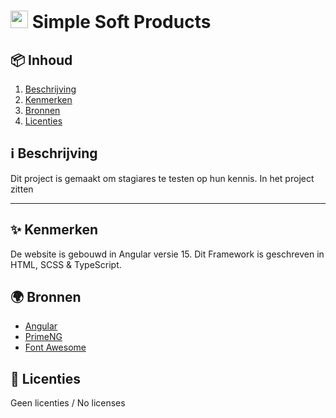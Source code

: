 <h1>
  <img src="https://user-images.githubusercontent.com/47314813/214880490-f9031164-14f2-485c-9e3a-d1fe5c9c40d7.png" style="height: 1em;">
  <span>Simple Soft Products</span>
</h1>

<h2 id="inhoud">📦 Inhoud</h2>

<ol>
  <li>
    <a href="#beschrijving">Beschrijving</a>
  </li>
  <li>
    <a href="#kenmerken">Kenmerken</a>
  </li>
  <li>
    <a href="#bronnen">Bronnen</a>
  </li>
  <li>
    <a href="#licenties">Licenties</a>
  </li>
</ol>


<h2 id="beschrijving">ℹ️ Beschrijving</h2>

Dit project is gemaakt om stagiares te testen op hun kennis. In het project zitten 
***

<h2 id="kenmerken">✨ Kenmerken</h2>

De website is gebouwd in Angular versie 15. Dit Framework is geschreven in HTML, SCSS & TypeScript.

<h2 id="bronnen">🌍 Bronnen</h2>

- [Angular](https://angular.io/)
- [PrimeNG](https://primeng.org/)
- [Font Awesome](https://fontawesome.com/)

<h2 id="licenties">🪪 Licenties</h2>

Geen licenties / No licenses
